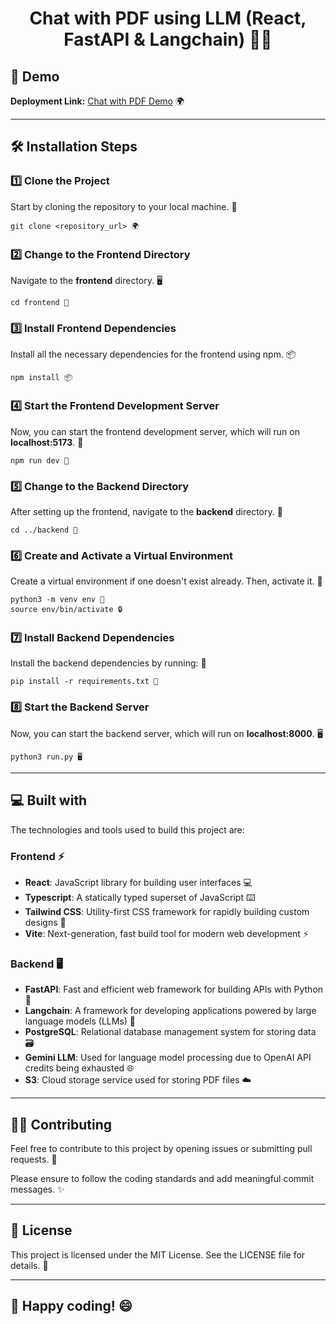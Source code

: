 <h1 align="center" id="title">Chat with PDF using LLM (React, FastAPI & Langchain) 📄💬</h1>

<h2>🚀 Demo</h2>
<p><strong>Deployment Link:</strong> <a href="https://muku-chat-pdf.netlify.app/" target="_blank">Chat with PDF Demo</a> 🌍</p>
<hr>

<h2>🛠️ Installation Steps</h2>

<h3>1️⃣ Clone the Project</h3>
<p>Start by cloning the repository to your local machine. 📂</p>
<pre><code>git clone &lt;repository_url&gt; 🌍</code></pre>

<h3>2️⃣ Change to the Frontend Directory</h3>
<p>Navigate to the <strong>frontend</strong> directory. 🖥️</p>
<pre><code>cd frontend 📁</code></pre>

<h3>3️⃣ Install Frontend Dependencies</h3>
<p>Install all the necessary dependencies for the frontend using npm. 📦</p>
<pre><code>npm install 📦</code></pre>

<h3>4️⃣ Start the Frontend Development Server</h3>
<p>Now, you can start the frontend development server, which will run on <strong>localhost:5173</strong>. 🚀</p>
<pre><code>npm run dev 🚀</code></pre>

<h3>5️⃣ Change to the Backend Directory</h3>
<p>After setting up the frontend, navigate to the <strong>backend</strong> directory. 📂</p>
<pre><code>cd ../backend 📂</code></pre>

<h3>6️⃣ Create and Activate a Virtual Environment</h3>
<p>Create a virtual environment if one doesn't exist already. Then, activate it. 🌱</p>
<pre><code>python3 -m venv env 🌱
source env/bin/activate 🔒</code></pre>

<h3>7️⃣ Install Backend Dependencies</h3>
<p>Install the backend dependencies by running: 📜</p>
<pre><code>pip install -r requirements.txt 📜</code></pre>

<h3>8️⃣ Start the Backend Server</h3>
<p>Now, you can start the backend server, which will run on <strong>localhost:8000</strong>. 🖥️</p>
<pre><code>python3 run.py 🖥️</code></pre>

<hr>

<h2>💻 Built with</h2>
<p>The technologies and tools used to build this project are:</p>

<h3>Frontend ⚡</h3>
<ul>
  <li><strong>React</strong>: JavaScript library for building user interfaces 💻</li>
  <li><strong>Typescript</strong>: A statically typed superset of JavaScript ⌨️</li>
  <li><strong>Tailwind CSS</strong>: Utility-first CSS framework for rapidly building custom designs 🎨</li>
  <li><strong>Vite</strong>: Next-generation, fast build tool for modern web development ⚡</li>
</ul>

<h3>Backend 🖥️</h3>
<ul>
  <li><strong>FastAPI</strong>: Fast and efficient web framework for building APIs with Python 🚀</li>
  <li><strong>Langchain</strong>: A framework for developing applications powered by large language models (LLMs) 🤖</li>
  <li><strong>PostgreSQL</strong>: Relational database management system for storing data 🗃️</li>
  <li><strong>Gemini LLM</strong>: Used for language model processing due to OpenAI API credits being exhausted 🌐</li>
  <li><strong>S3</strong>: Cloud storage service used for storing PDF files ☁️</li>
</ul>

<hr>

<h2>🧑‍💻 Contributing</h2>
<p>Feel free to contribute to this project by opening issues or submitting pull requests. 🙏</p>
<p>Please ensure to follow the coding standards and add meaningful commit messages. ✨</p>

<hr>

<h2>📄 License</h2>
<p>This project is licensed under the MIT License. See the LICENSE file for details. 📜</p>

<hr>

<h2>🎉 Happy coding! 😄</h2>
